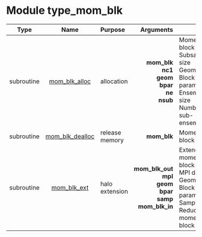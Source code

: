 # Module type_mom_blk

| Type | Name | Purpose | Arguments |     | Type | Intent |
| :--: | :--: | :------ | --------: | :-- | :--: | :----: |
| subroutine | [mom_blk_alloc](https://github.com/JCSDA/saber/tree/develop/src/saber/bump/type_mom_blk.F90#L52) | allocation | **mom_blk**<br>**nc1**<br>**geom**<br>**bpar**<br>**ne**<br>**nsub** |  Moments block<br> Subsampling size<br> Geometry<br> Block parameters<br> Ensemble size<br> Number of sub-ensembles | class(mom_blk_type)<br>integer<br>type(geom_type)<br>type(bpar_type)<br>integer<br>integer | inout<br>in<br>in<br>in<br>in<br>in |
| subroutine | [mom_blk_dealloc](https://github.com/JCSDA/saber/tree/develop/src/saber/bump/type_mom_blk.F90#L81) | release memory | **mom_blk** |  Moments block | class(mom_blk_type) | inout |
| subroutine | [mom_blk_ext](https://github.com/JCSDA/saber/tree/develop/src/saber/bump/type_mom_blk.F90#L105) | halo extension | **mom_blk_out**<br>**mpl**<br>**geom**<br>**bpar**<br>**samp**<br>**mom_blk_in** |  Extended moments block<br> MPI data<br> Geometry<br> Block parameters<br> Sampling<br> Reduced moments block | class(mom_blk_type)<br>type(mpl_type)<br>type(geom_type)<br>type(bpar_type)<br>type(samp_type)<br>type(mom_blk_type) | inout<br>inout<br>in<br>in<br>in<br>in |
